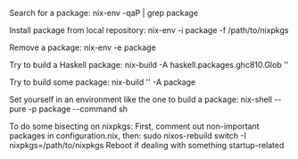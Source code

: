 Search for a package:
  nix-env -qaP | grep package

Install package from local repository:
  nix-env -i package -f /path/to/nixpkgs

Remove a package:
  nix-env -e package

Try to build a Haskell package:
  nix-build -A haskell.packages.ghc810.Glob '<nixpkgs>'

Try to build some package:
  nix-build '<nixpkgs>' -A package

Set yourself in an environment like the one to build a package:
  nix-shell --pure -p package --command sh

To do some bisecting on nixpkgs:
First, comment out non-important packages in configuration.nix, then:
  sudo nixos-rebuild switch -I nixpkgs=/path/to/nixpkgs
Reboot if dealing with something startup-related

